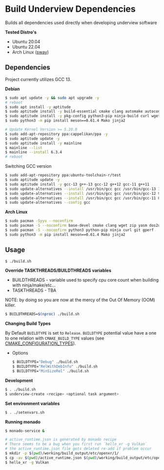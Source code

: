 # Build Underview Dependencies

Builds all dependencies used directly when developing underview software

**Tested Distro's**
- Ubuntu 20.04
- Ubuntu 22.04
- Arch Linux ([sway](https://github.com/swaywm/sway))

## Dependencies

Project currently utilizes GCC 13.

**Debian**
```sh
$ sudo apt update -y && sudo apt upgrade -y
# reboot
$ sudo apt install -y aptitude
$ sudo aptitude install -y build-essential cmake clang automake autoconf libtool flex bison m4 yasm dos2unix
$ sudo aptitude install -y pkg-config python3-pip ninja-build curl wget git gperf texinfo libmount-dev
$ sudo python3 -m pip install meson==0.61.4 Mako jinja2

# Update Kernel Version >= 5.20.0
$ sudo add-apt-repository ppa:cappelikan/ppa -y
$ sudo aptitude update -y
$ sudo aptitude install -y mainline
$ mainline --list
$ mainline --install 6.3.4
# reboot
```

Switching GCC version

```sh
$ sudo add-apt-repository ppa:ubuntu-toolchain-r/test
$ sudo aptitude update -y
$ sudo aptitude install -y gcc-13 g++-13 gcc-12 g++12 gcc-11 g++11
$ sudo update-alternatives --install /usr/bin/gcc gcc /usr/bin/gcc-13 100 --slave /usr/bin/g++ g++ /usr/bin/g++-13 --slave /usr/bin/gcov gcov /usr/bin/gcov-13
$ sudo update-alternatives --install /usr/bin/gcc gcc /usr/bin/gcc-12 90 --slave /usr/bin/g++ g++ /usr/bin/g++-12 --slave /usr/bin/gcov gcov /usr/bin/gcov-12
$ sudo update-alternatives --install /usr/bin/gcc gcc /usr/bin/gcc-11 80 --slave /usr/bin/g++ g++ /usr/bin/g++-11 --slave /usr/bin/gcov gcov /usr/bin/gcov-11
$ sudo update-alternatives --config gcc
```

**Arch Linux**

```sh
$ sudo pacman -Syyu --noconfirm
$ sudo pacman -S --noconfirm base-devel cmake clang wget zip yasm dos2unix
$ sudo pacman -S --noconfirm python3 python-pip ninja curl git gperf
$ sudo python3 -m pip install meson==0.61.4 Mako jinja2
```

## Usage

```sh
$ ./build.sh
```

**Override TASKTHREADS/BUILDTHREADS variables**

* BUILDTHREADS - variable used to specify cpu core count when building with ninja/make/etc...
* TASKTHREADS  - TBA

NOTE: by doing so you are now at the mercy of the Out Of Memory (OOM) killer.

```sh
$ BUILDTHREADS=$(nproc) ./build.sh
```

**Changing Build Types**

By Default `BUILDTYPE` is set to `Release`. `BUILDTYPE` potential value have a one to
one relation with `CMAKE_BUILD_TYPE` values
(see [CMAKE_CONFIGURATION_TYPES](https://cmake.org/cmake/help/latest/variable/CMAKE_CONFIGURATION_TYPES.html#variable:CMAKE_CONFIGURATION_TYPES)).

* Options

	```sh
	$ BUILDTYPE="Debug" ./build.sh
	$ BUILDTYPE="RelWithDebInfo" ./build.sh
	$ BUILDTYPE="MinSizeRel" ./build.sh
	```

**Development**
```sh
$ . ./build.sh
$ underview-create <recipe> <optional task argument>
```

**Set environment variables**
```sh
$ . ./setenvars.sh
```

**Running monado**
```sh
$ monado-service &

# active_runtime.json is generated by monado recipe
# There seems to be a bug when you first run `hello_xr -g Vulkan`
# the active_runtime.json file gets deleted re-add if problem occur
$ mkdir -p $(pwd)/working/build_output/etc/openxr/1/
$ cp -av $(pwd)/active_runtime.json $(pwd)/working/build_output/etc/openxr/1/
$ hello_xr -g Vulkan
```
